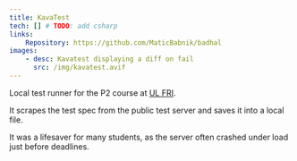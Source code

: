 ```yaml
---
title: KavaTest
tech: [] # TODO: add csharp
links:
    Repository: https://github.com/MaticBabnik/badhal
images:
    - desc: Kavatest displaying a diff on fail
      src: /img/kavatest.avif
---
```


Local test runner for the P2 course at [UL FRI](https://fri.uni-lj.si/).

It scrapes the test spec from the public test server and saves it into a local file.

It was a lifesaver for many students, as the server often crashed under load just before deadlines.
